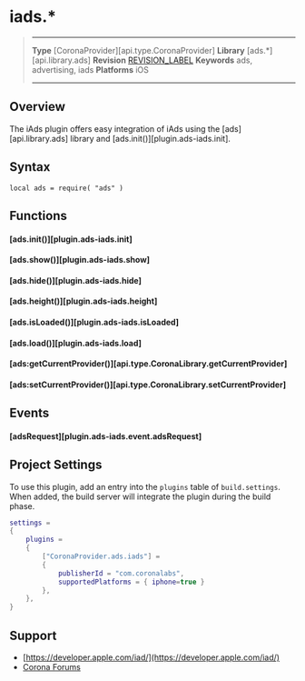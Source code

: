 # iads.*

> --------------------- ------------------------------------------------------------------------------------------
> __Type__              [CoronaProvider][api.type.CoronaProvider]
> __Library__           [ads.*][api.library.ads]
> __Revision__          [REVISION_LABEL](REVISION_URL)
> __Keywords__          ads, advertising, iads
> __Platforms__			iOS
> --------------------- ------------------------------------------------------------------------------------------

## Overview

The iAds plugin offers easy integration of iAds using the [ads][api.library.ads] library and [ads.init()][plugin.ads-iads.init].

## Syntax

	local ads = require( "ads" )

## Functions

#### [ads.init()][plugin.ads-iads.init]

#### [ads.show()][plugin.ads-iads.show]

#### [ads.hide()][plugin.ads-iads.hide]

#### [ads.height()][plugin.ads-iads.height]

#### [ads.isLoaded()][plugin.ads-iads.isLoaded]

#### [ads.load()][plugin.ads-iads.load]

#### [ads:getCurrentProvider()][api.type.CoronaLibrary.getCurrentProvider]

#### [ads:setCurrentProvider()][api.type.CoronaLibrary.setCurrentProvider]


## Events

#### [adsRequest][plugin.ads-iads.event.adsRequest]


## Project Settings

To use this plugin, add an entry into the `plugins` table of `build.settings`. When added, the build server will integrate the plugin during the build phase.

``````lua
settings =
{
	plugins =
	{
		["CoronaProvider.ads.iads"] =
		{
			publisherId = "com.coronalabs",
			supportedPlatforms = { iphone=true }
		},
	},		
}
``````


## Support

* [https://developer.apple.com/iad/](https://developer.apple.com/iad/)
* [Corona Forums](http://forums.coronalabs.com/forum/545-monetization-in-app-purchases-ads-etc/)
